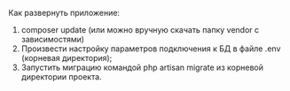 Как развернуть приложение:
1) composer update (или можно вручную скачать папку vendor с зависимостями)
2) Произвести настройку параметров подключения к БД в файле .env (корневая директория);
3) Запустить миграцию командой php artisan migrate из корневой директории проекта.
